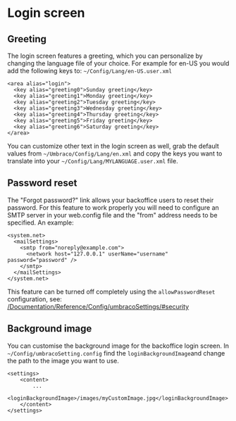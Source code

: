# Login screen

## Greeting
The login screen features a greeting, which you can personalize by changing the language file of your choice. For example for en-US you would add the following keys to: `~/Config/Lang/en-US.user.xml`

    <area alias="login">
      <key alias="greeting0">Sunday greeting</key>
      <key alias="greeting1">Monday greeting</key>
      <key alias="greeting2">Tuesday greeting</key>
      <key alias="greeting3">Wednesday greeting</key>
      <key alias="greeting4">Thursday greeting</key>
      <key alias="greeting5">Friday greeting</key>
      <key alias="greeting6">Saturday greeting</key>
    </area>

You can customize other text in the login screen as well, grab the default values from `~/Umbraco/Config/Lang/en.xml` and copy the keys you want to translate into your `~/Config/Lang/MYLANGUAGE.user.xml` file. 

## Password reset

The "Forgot password?" link allows your backoffice users to reset their password. For this feature to work properly you will need to configure an SMTP server in your web.config file and the "from" address needs to be specified. An example:

    <system.net>
      <mailSettings>
        <smtp from="noreply@example.com">
          <network host="127.0.0.1" userName="username" password="password" />
        </smtp>
      </mailSettings>
    </system.net>

This feature can be turned off completely using the `allowPasswordReset` configuration, see: [/Documentation/Reference/Config/umbracoSettings/#security](/Reference/Config/umbracoSettings/#security) 

## Background image
You can customise the background image for the backoffice login screen. In `~/Config/umbracoSetting.config` find the `loginBackgroundImage`and change the path to the image you want to use.

    <settings>
        <content>
            ...
            <loginBackgroundImage>/images/myCustomImage.jpg</loginBackgroundImage>        
        </content>
    </settings>
    
